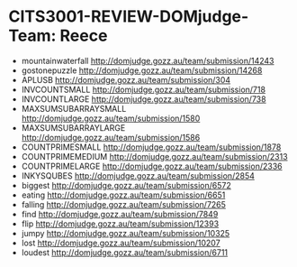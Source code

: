# CITS3001-REVIEW-DOMjudge-Team: Reece
  * mountainwaterfall http://domjudge.gozz.au/team/submission/14243 
  * gostonepuzzle http://domjudge.gozz.au/team/submission/14268
  * APLUSB http://domjudge.gozz.au/team/submission/304
  * INVCOUNTSMALL http://domjudge.gozz.au/team/submission/718
  * INVCOUNTLARGE http://domjudge.gozz.au/team/submission/738
  * MAXSUMSUBARRAYSMALL http://domjudge.gozz.au/team/submission/1580
  * MAXSUMSUBARRAYLARGE http://domjudge.gozz.au/team/submission/1586
  * COUNTPRIMESMALL http://domjudge.gozz.au/team/submission/1878
  * COUNTPRIMEMEDIUM http://domjudge.gozz.au/team/submission/2313
  * COUNTPRIMELARGE http://domjudge.gozz.au/team/submission/2336
  * INKYSQUBES http://domjudge.gozz.au/team/submission/2854
  * biggest http://domjudge.gozz.au/team/submission/6572
  * eating http://domjudge.gozz.au/team/submission/6651
  * falling http://domjudge.gozz.au/team/submission/7265
  * find http://domjudge.gozz.au/team/submission/7849
  * flip http://domjudge.gozz.au/team/submission/12393
  * jumpy http://domjudge.gozz.au/team/submission/10325
  * lost http://domjudge.gozz.au/team/submission/10207
  * loudest http://domjudge.gozz.au/team/submission/6711
